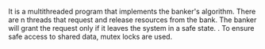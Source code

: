 It is a multithreaded program that implements the banker's algorithm. There are n threads that request and release resources from the bank. The banker will grant the request only if it leaves the system in a safe state. . To ensure safe access to shared data,  mutex locks are used.
